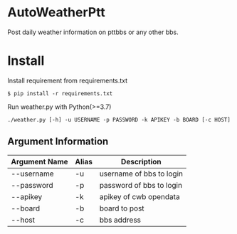 # AutoWeatherPtt

Post daily weather information on pttbbs or any other bbs.

# Install

Install requirement from requirements.txt

    $ pip install -r requirements.txt

Run weather.py with Python(>=3.7)

    ./weather.py [-h] -u USERNAME -p PASSWORD -k APIKEY -b BOARD [-c HOST]

## Argument Information

Argument Name | Alias  | Description
--------------|--------|-------------------------
--username    | -u     | username of bbs to login
--password    | -p     | password of bbs to login
--apikey      | -k     | apikey of cwb opendata
--board       | -b     | board to post
--host        | -c     | bbs address
